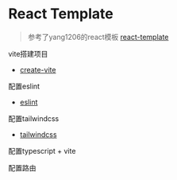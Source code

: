 # React Template

> 参考了yang1206的react模板 [react-template](https://github.com/yang1206/react-template)

vite搭建项目

- [create-vite](https://github.com/vitejs/vite)

配置eslint

- [eslint](https://github.com/antfu/eslint-config)

配置tailwindcss

- [tailwindcss](https://github.com/tailwindlabs/tailwindcss)

配置typescript + vite

配置路由
